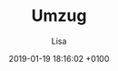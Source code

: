 ---
layout: post
author: "Lisa"
date:   2019-01-19 18:16:02 +0100
title:  "Umzug"
text: ""

imgMin: 

  - "https://raw.githubusercontent.com/Ebertplatz/images/master/19-01-2019-post-8/miniaturen/001.jpg"
  - "https://raw.githubusercontent.com/Ebertplatz/images/master/19-01-2019-post-8/miniaturen/002.jpg"
  - "https://raw.githubusercontent.com/Ebertplatz/images/master/19-01-2019-post-8/miniaturen/003.jpg"



imgOrig: 
  - "https://raw.githubusercontent.com/Ebertplatz/images/master/19-01-2019-post-8/originale/001.jpg"
  - "https://raw.githubusercontent.com/Ebertplatz/images/master/19-01-2019-post-8/originale/002.jpg"
  - "https://raw.githubusercontent.com/Ebertplatz/images/master/19-01-2019-post-8/originale/003.jpg"


---